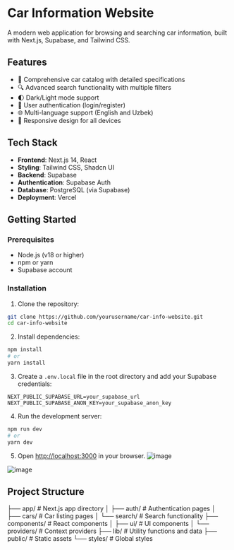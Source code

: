 # Car Information Website

A modern web application for browsing and searching car information, built with Next.js, Supabase, and Tailwind CSS.

## Features

- 🚗 Comprehensive car catalog with detailed specifications
- 🔍 Advanced search functionality with multiple filters
- 🌓 Dark/Light mode support
- 🔐 User authentication (login/register)
- 🌐 Multi-language support (English and Uzbek)
- 📱 Responsive design for all devices

## Tech Stack

- **Frontend**: Next.js 14, React
- **Styling**: Tailwind CSS, Shadcn UI
- **Backend**: Supabase
- **Authentication**: Supabase Auth
- **Database**: PostgreSQL (via Supabase)
- **Deployment**: Vercel

## Getting Started

### Prerequisites

- Node.js (v18 or higher)
- npm or yarn
- Supabase account

### Installation

1. Clone the repository:
```bash
git clone https://github.com/yourusername/car-info-website.git
cd car-info-website
```

2. Install dependencies:
```bash
npm install
# or
yarn install
```

3. Create a `.env.local` file in the root directory and add your Supabase credentials:
```env
NEXT_PUBLIC_SUPABASE_URL=your_supabase_url
NEXT_PUBLIC_SUPABASE_ANON_KEY=your_supabase_anon_key
```

4. Run the development server:
```bash
npm run dev
# or
yarn dev
```

5. Open [http://localhost:3000](http://localhost:3000) in your browser.
![image](https://github.com/user-attachments/assets/8ae6667c-d842-4637-bc68-fe33d1b56307)

![image](https://github.com/user-attachments/assets/2188ddb3-79e4-45c6-b452-86a6c42ac59b)



## Project Structure
├── app/ # Next.js app directory
│ ├── auth/ # Authentication pages
│ ├── cars/ # Car listing pages
│ └── search/ # Search functionality
├── components/ # React components
│ ├── ui/ # UI components
│ └── providers/ # Context providers
├── lib/ # Utility functions and data
├── public/ # Static assets
└── styles/ # Global styles
